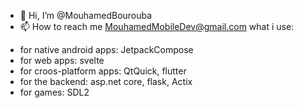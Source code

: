- 👋 Hi, I’m @MouhamedBourouba
- 📫 How to reach me MouhamedMobileDev@gmail.com
what i use:
<ul>
  <li>for native android apps: JetpackCompose</li>
  <li>for web apps: svelte</li>
  <li>for croos-platform apps: QtQuick, flutter</li>
  <li>for the backend: asp.net core, flask, Actix</li>
  <li>for games: SDL2</li>
</ul>


<!---
MouhamedBourouba/MouhamedBourouba is a ✨ special ✨ repository because its `README.md` (this file) appears on your GitHub profile.
You can click the Preview link to take a look at your changes.
--->
